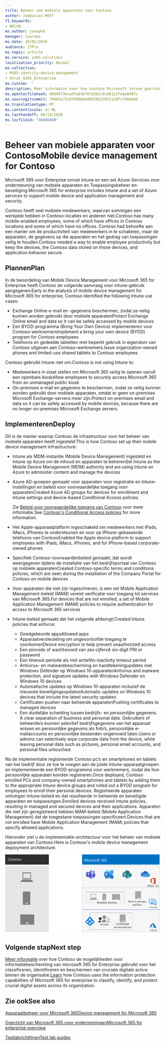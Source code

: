 ```yaml
---
title: Beheer van mobiele apparaten voor Contoso
author: JoeDavies-MSFT
f1.keywords:
- NOCSH
ms.author: josephd
manager: laurawi
ms.date: 10/01/2019
audience: ITPro
ms.topic: article
ms.service: o365-solutions
localization_priority: Normal
ms.collection:
- M365-identity-device-management
- Strat_O365_Enterprise
ms.custom: ''
description: Meer informatie over hoe contoso Microsoft intune gebruikt in Microsoft 365 for Enterprise voor het beheren van de apparaten en de apps die daarop worden uitgevoerd.
ms.openlocfilehash: 40d9473bcadfa636f6fd2b2c6c861c27dae8497c
ms.sourcegitcommit: 79065e72c0799064e9055022393113dfcf40eb4b
ms.translationtype: MT
ms.contentlocale: nl-NL
ms.lasthandoff: 08/14/2020
ms.locfileid: "46685840"
---
```

# <a name="mobile-device-management-for-contoso"></a><span data-ttu-id="94738-103">Beheer van mobiele apparaten voor Contoso</span><span class="sxs-lookup"><span data-stu-id="94738-103">Mobile device management for Contoso</span></span>

<span data-ttu-id="94738-104">Microsoft 365 voor Enterprise omvat intune en een set Azure-Services voor ondersteuning van mobiele apparaten en Toepassingsbeheer en-beveiliging.</span><span class="sxs-lookup"><span data-stu-id="94738-104">Microsoft 365 for enterprise includes Intune and a set of Azure services to support mobile device and application management and security.</span></span>

<span data-ttu-id="94738-105">Contoso heeft veel mobiele medewerkers, waarvan sommigen een werkplek hebben in Contoso-locaties en anderen niet.</span><span class="sxs-lookup"><span data-stu-id="94738-105">Contoso has many mobile-enabled employees, some of which have offices in Contoso locations and some of which have no offices.</span></span> <span data-ttu-id="94738-106">Contoso had behoefte aan een manier om de productiviteit van medewerkers in te schakelen, maar de apparaten, de gegevens op die apparaten en het gedrag van toepassingen veilig te houden.</span><span class="sxs-lookup"><span data-stu-id="94738-106">Contoso needed a way to enable employee productivity but keep the devices, the Contoso data stored on those devices, and application behavior secure.</span></span>

## <a name="plan"></a><span data-ttu-id="94738-107">Plannen</span><span class="sxs-lookup"><span data-stu-id="94738-107">Plan</span></span>

<span data-ttu-id="94738-108">In de beoordeling van Mobile Device Management voor Microsoft 365 for Enterprise heeft Contoso de volgende aanvraag voor intune-gebruik aangegeven:</span><span class="sxs-lookup"><span data-stu-id="94738-108">Early in the analysis of mobile device management for Microsoft 365 for enterprise, Contoso identified the following Intune use cases:</span></span>

- <span data-ttu-id="94738-109">Exchange Online-e-mail en -gegevens beschermen, zodat ze veilig kunnen worden gebruikt door mobiele apparaten</span><span class="sxs-lookup"><span data-stu-id="94738-109">Protect Exchange Online email and data so it can be safely accessed by mobile devices</span></span>
- <span data-ttu-id="94738-110">Een BYOD-programma (Bring Your Own Device) implementeren voor Contoso-werknemers</span><span class="sxs-lookup"><span data-stu-id="94738-110">Implement a bring your own device (BYOD) program for Contoso employees</span></span>
- <span data-ttu-id="94738-111">Telefoons en gedeelde tabletten met beperkt gebruik in eigendom van Contoso uitgeven aan Contoso-werknemers.</span><span class="sxs-lookup"><span data-stu-id="94738-111">Issue organization-owned phones and limited-use shared tablets to Contoso employees</span></span>

<span data-ttu-id="94738-112">Contoso gebruikt Intune niet om:</span><span class="sxs-lookup"><span data-stu-id="94738-112">Contoso is not using Intune to:</span></span>

- <span data-ttu-id="94738-113">Medewerkers in staat stellen om Microsoft 365 veilig te openen vanuit een openbare kiosk</span><span class="sxs-lookup"><span data-stu-id="94738-113">Allow employees to securely access Microsoft 365 from an unmanaged public kiosk</span></span>
- <span data-ttu-id="94738-114">On-premises e-mail en gegevens te beschermen, zodat ze veilig kunnen worden gebruikt door mobiele apparaten, omdat er geen on-premises Microsoft Exchange-servers meer zijn.</span><span class="sxs-lookup"><span data-stu-id="94738-114">Protect on-premises email and data so it can be safely accessed by mobile devices, because there are no longer on-premises Microsoft Exchange servers.</span></span>

## <a name="deploy"></a><span data-ttu-id="94738-115">Implementeren</span><span class="sxs-lookup"><span data-stu-id="94738-115">Deploy</span></span>

<span data-ttu-id="94738-116">Dit is de manier waarop Contoso de infrastructuur voor het beheer van mobiele apparaten heeft ingesteld:</span><span class="sxs-lookup"><span data-stu-id="94738-116">This is how Contoso set up their mobile device management infrastructure:</span></span>

- <span data-ttu-id="94738-117">Intune als MDM-instantie (Mobile Device Management) ingesteld en Intune op Azure om de inhoud en apparaten te beheren</span><span class="sxs-lookup"><span data-stu-id="94738-117">Set Intune as the Mobile Device Management (MDM) authority and are using Intune on Azure to administer content and manage the devices</span></span>
- <span data-ttu-id="94738-118">Azure AD-groepen gemaakt voor apparaten voor registratie en Intune-instellingen en beleid voor voorwaardelijke toegang voor apparaten</span><span class="sxs-lookup"><span data-stu-id="94738-118">Created Azure AD groups for devices for enrollment and Intune settings and device-based Conditional Access policies</span></span>

  <span data-ttu-id="94738-119">Zie [Beleid voor voorwaardelijke toegang van Contoso](contoso-identity.md#conditional-access-policies-for-identity-and-device-access) voor meer informatie.</span><span class="sxs-lookup"><span data-stu-id="94738-119">See [Contoso's Conditional Access policies](contoso-identity.md#conditional-access-policies-for-identity-and-device-access) for more information.</span></span>

- <span data-ttu-id="94738-120">Het Apple-apparaatplatform ingeschakeld om medewerkers met iPads, iMacs, iPhones te ondersteunen en voor op iPhone-gebaseerde telefoons van Contoso</span><span class="sxs-lookup"><span data-stu-id="94738-120">Enabled the Apple device platform to support employees with iPads, iMacs, iPhones, and for iPhone-based corporate-owned phones</span></span>
- <span data-ttu-id="94738-121">Specifiek Contoso-voorwaardenbeleid gemaakt, dat wordt weergegeven tijdens de installatie van het bedrijfsportaal van Contoso op mobiele apparaten</span><span class="sxs-lookup"><span data-stu-id="94738-121">Created Contoso-specific terms and conditions policies, which are seen during the installation of the Company Portal for Contoso on mobile devices</span></span>
- <span data-ttu-id="94738-122">Voor apparaten die niet zijn ingeschreven, is een set Mobile Application Management-beleid (MAM) vereist verificatie voor toegang tot services van Microsoft 365.</span><span class="sxs-lookup"><span data-stu-id="94738-122">For devices that are not enrolled, a set of Mobile Application Management (MAM) policies to require authentication for access to Microsoft 365 services</span></span>
- <span data-ttu-id="94738-123">Intune-beleid gemaakt dat het volgende afdwingt:</span><span class="sxs-lookup"><span data-stu-id="94738-123">Created Intune policies that enforce:</span></span>
  - <span data-ttu-id="94738-124">Goedgekeurde apps</span><span class="sxs-lookup"><span data-stu-id="94738-124">Allowed apps</span></span>
  - <span data-ttu-id="94738-125">Apparaatversleuteling om ongeoorloofde toegang te voorkomen</span><span class="sxs-lookup"><span data-stu-id="94738-125">Device encryption to help prevent unauthorized access</span></span>
  - <span data-ttu-id="94738-126">Een pincode of wachtwoord van zes cijfers</span><span class="sxs-lookup"><span data-stu-id="94738-126">A six-digit PIN or password</span></span>
  - <span data-ttu-id="94738-127">Een timeout-periode als niet actief</span><span class="sxs-lookup"><span data-stu-id="94738-127">An inactivity timeout period</span></span>
  - <span data-ttu-id="94738-128">Antivirus- en malwarebescherming en handtekeningupdates met Windows Defender op Windows 10-apparaten</span><span class="sxs-lookup"><span data-stu-id="94738-128">Antivirus and malware protection, and signature updates with Windows Defender on Windows 10 devices</span></span>
  - <span data-ttu-id="94738-129">Automatische updates op Windows 10-apparaten inclusief de nieuwste beveiligingsupdates</span><span class="sxs-lookup"><span data-stu-id="94738-129">Automatic updates on Windows 10 devices that include the latest security updates</span></span>
  - <span data-ttu-id="94738-130">Certificaten pushen naar beheerde apparaten</span><span class="sxs-lookup"><span data-stu-id="94738-130">Pushing certificates to managed devices</span></span>
  - <span data-ttu-id="94738-131">Een duidelijke scheiding tussen bedrijfs- en persoonlijke gegevens. </span><span class="sxs-lookup"><span data-stu-id="94738-131">A clear separation of business and personal data.</span></span> <span data-ttu-id="94738-132">Gebruikers of beheerders kunnen selectief bedrijfsgegevens van het apparaat wissen en persoonlijke gegevens als foto’s, persoonlijke e-mailaccounts en persoonlijke bestanden ongemoeid laten.</span><span class="sxs-lookup"><span data-stu-id="94738-132">Users or admins can selectively wipe corporate data from the device, while leaving personal data such as pictures, personal email accounts, and personal files untouched.</span></span>

<span data-ttu-id="94738-133">Na de implementatie registreerde Contoso pc’s en smartphones en tablets van het bedrijf door ze toe te voegen aan de juiste Intune-apparaatgroepen en implementeerde een BYOD-programma voor werknemers, zodat die hun persoonlijke apparaten konden registreren.</span><span class="sxs-lookup"><span data-stu-id="94738-133">Once deployed, Contoso enrolled PCs and company-owned smartphones and tablets by adding them to the appropriate Intune device groups and rolled out a BYOD program for employees to enroll their personal devices.</span></span> <span data-ttu-id="94738-134">Registreerde apparaten ontvingen Intune-beleid en dat resulteerde in beheerde en beveiligde apparaten en toepassingen.</span><span class="sxs-lookup"><span data-stu-id="94738-134">Enrolled devices received Intune policies, resulting in managed and secured devices and their applications.</span></span> <span data-ttu-id="94738-135">Apparaten die niet zijn geregistreerd hebben MAM-beleid (Mobile Application Management) dat de toegestane toepassingen specificeert.</span><span class="sxs-lookup"><span data-stu-id="94738-135">Devices that are not enrolled have Mobile Application Management (MAM) policies that specify allowed applications.</span></span>

<span data-ttu-id="94738-136">Hieronder ziet u de implementatie-architectuur voor het beheer van mobiele apparaten van Contoso.</span><span class="sxs-lookup"><span data-stu-id="94738-136">Here is Contoso's mobile device management deployment architecture.</span></span>

![De implementatie-infrastructuur voor het beheer van mobiele apparaten van Contoso](../media/contoso-mdm/contoso-mdm-fig1.png)

## <a name="next-step"></a><span data-ttu-id="94738-138">Volgende stap</span><span class="sxs-lookup"><span data-stu-id="94738-138">Next step</span></span>

<span data-ttu-id="94738-139">[Meer informatie](contoso-info-protect.md) over hoe Contoso de mogelijkheden voor informatiebescherming van microsoft 365 for Enterprise gebruikt voor het classificeren, identificeren en beschermen van cruciale digitale activa binnen de organisatie.</span><span class="sxs-lookup"><span data-stu-id="94738-139">[Learn](contoso-info-protect.md) how Contoso uses the information protection capabilities of Microsoft 365 for enterprise to classify, identify, and protect crucial digital assets across its organization.</span></span>

## <a name="see-also"></a><span data-ttu-id="94738-140">Zie ook</span><span class="sxs-lookup"><span data-stu-id="94738-140">See also</span></span>

[<span data-ttu-id="94738-141">Apparaatbeheer voor Microsoft 365</span><span class="sxs-lookup"><span data-stu-id="94738-141">Device management for Microsoft 365</span></span>](device-management-roadmap-microsoft-365.md)

[<span data-ttu-id="94738-142">Overzicht van Microsoft 365 voor ondernemingen</span><span class="sxs-lookup"><span data-stu-id="94738-142">Microsoft 365 for enterprise overview</span></span>](microsoft-365-overview.md)

[<span data-ttu-id="94738-143">Testlabrichtlijnen</span><span class="sxs-lookup"><span data-stu-id="94738-143">Test lab guides</span></span>](m365-enterprise-test-lab-guides.md)

